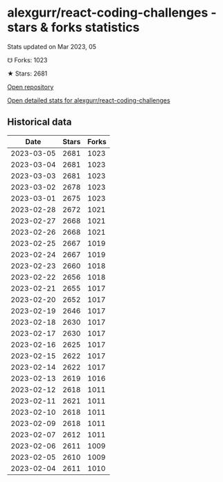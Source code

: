# alexgurr/react-coding-challenges - stars & forks statistics

Stats updated on Mar 2023, 05

☋ Forks: 1023

★ Stars: 2681

[Open repository](https://github.com/alexgurr/react-coding-challenges)

[Open detailed stats for alexgurr/react-coding-challenges](https://reviewgithub.com/rep/alexgurr/react-coding-challenges)

## Historical data
| Date | Stars | Forks |
|------|-------|-------|
| 2023-03-05 | 2681 | 1023 | 
| 2023-03-04 | 2681 | 1023 | 
| 2023-03-03 | 2681 | 1023 | 
| 2023-03-02 | 2678 | 1023 | 
| 2023-03-01 | 2675 | 1023 | 
| 2023-02-28 | 2672 | 1021 | 
| 2023-02-27 | 2668 | 1021 | 
| 2023-02-26 | 2668 | 1021 | 
| 2023-02-25 | 2667 | 1019 | 
| 2023-02-24 | 2667 | 1019 | 
| 2023-02-23 | 2660 | 1018 | 
| 2023-02-22 | 2656 | 1018 | 
| 2023-02-21 | 2655 | 1017 | 
| 2023-02-20 | 2652 | 1017 | 
| 2023-02-19 | 2646 | 1017 | 
| 2023-02-18 | 2630 | 1017 | 
| 2023-02-17 | 2630 | 1017 | 
| 2023-02-16 | 2625 | 1017 | 
| 2023-02-15 | 2622 | 1017 | 
| 2023-02-14 | 2622 | 1017 | 
| 2023-02-13 | 2619 | 1016 | 
| 2023-02-12 | 2618 | 1011 | 
| 2023-02-11 | 2621 | 1011 | 
| 2023-02-10 | 2618 | 1011 | 
| 2023-02-09 | 2618 | 1011 | 
| 2023-02-07 | 2612 | 1011 | 
| 2023-02-06 | 2611 | 1009 | 
| 2023-02-05 | 2610 | 1009 | 
| 2023-02-04 | 2611 | 1010 | 

